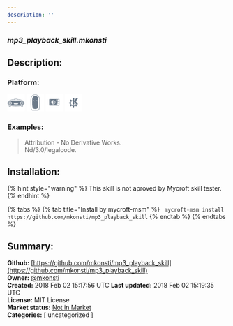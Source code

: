 ```yaml
---
description: ''
---
```


### _mp3_playback_skill.mkonsti_  
## Description:  
  
  
  
### Platform:  
 ![Mark I](../.gitbook/assets/mark-1-icon.png)  ![Mark II](../.gitbook/assets/mark-2-icon.png)  ![Picroft](../.gitbook/assets/picroft-icon.png)  ![plasmoid](../.gitbook/assets/kde.png)   
### Examples:  
> Attribution - No Derivative Works.  
> Nd/3.0/legalcode.  
  
## Installation:  
{% hint style="warning" %}
This skill is not aproved by Mycroft skill tester.
{% endhint %}
    
{% tabs %}
{% tab title="Install by mycroft-msm" %}
``` mycroft-msm install https://github.com/mkonsti/mp3_playback_skill```
{% endtab %}
  {% endtabs %}
    
## Summary:  
**Github:** [https://github.com/mkonsti/mp3_playback_skill](https://github.com/mkonsti/mp3_playback_skill)  
**Owner:** [@mkonsti](https://github.com/mkonsti)  
**Created:** 2018 Feb 02 15:17:56 UTC  **Last updated:** 2018 Feb 02 15:19:35 UTC  
**License:** MIT License  
**Market status:** [Not in Market](https://market.mycroft.ai/skill/)  
**Categories:** [ uncategorized ]   

